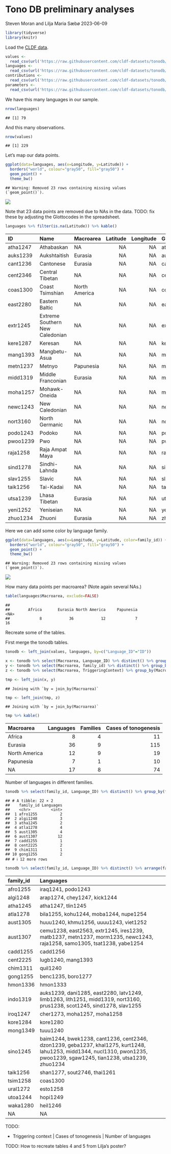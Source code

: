 Tono DB preliminary analyses
================
Steven Moran and Lilja Maria Sæbø
2023-06-09

``` r
library(tidyverse)
library(knitr)
```

Load the [CLDF data](https://github.com/cldf-datasets/tonodb/).

``` r
values <- 
  read_csv(url('https://raw.githubusercontent.com/cldf-datasets/tonodb/main/cldf/values.csv'))
languages <- 
  read_csv(url('https://raw.githubusercontent.com/cldf-datasets/tonodb/main/cldf/languages.csv'))
contributions <- 
  read_csv(url('https://raw.githubusercontent.com/cldf-datasets/tonodb/main/cldf/contributions.csv'))
parameters <- 
  read_csv(url('https://raw.githubusercontent.com/cldf-datasets/tonodb/main/cldf/parameters.csv'))
```

We have this many languages in our sample.

``` r
nrow(languages)
```

    ## [1] 79

And this many observations.

``` r
nrow(values)
```

    ## [1] 229

Let’s map our data points.

``` r
ggplot(data=languages, aes(x=Longitude, y=Latitude)) + 
  borders("world", colour="gray50", fill="gray50") + 
  geom_point() +
  theme_bw()
```

    ## Warning: Removed 23 rows containing missing values (`geom_point()`).

![](README_files/figure-gfm/unnamed-chunk-5-1.png)<!-- -->

Note that 23 data points are removed due to NAs in the data. TODO: fix
these by adjusting the Glottocodes in the spreadsheet.

``` r
languages %>% filter(is.na(Latitude)) %>% kable()
```

| ID       | Name                            | Macroarea     | Latitude | Longitude | Glottocode | ISO639P3code | family_id | parent_id | bookkeeping | level   | description | markup_description | child_family_count | child_language_count | child_dialect_count | country_ids |
|:---------|:--------------------------------|:--------------|---------:|----------:|:-----------|:-------------|:----------|:----------|:------------|:--------|:------------|:-------------------|-------------------:|---------------------:|--------------------:|:------------|
| atha1247 | Athabaskan                      | NA            |       NA |        NA | atha1247   | NA           | atha1245  | atha1246  | FALSE       | family  | NA          | NA                 |                 25 |                   44 |                  57 | NA          |
| auks1239 | Aukshtaitish                    | Eurasia       |       NA |        NA | auks1239   | NA           | indo1319  | lith1251  | FALSE       | dialect | NA          | NA                 |                  0 |                    0 |                   3 | NA          |
| cant1236 | Cantonese                       | Eurasia       |       NA |        NA | cant1236   | NA           | sino1245  | yueh1236  | FALSE       | dialect | NA          | NA                 |                  0 |                    0 |                   5 | NA          |
| cent2346 | Central Tibetan                 | NA            |       NA |        NA | cent2346   | NA           | sino1245  | late1253  | FALSE       | family  | NA          | NA                 |                  7 |                   16 |                  33 | NA          |
| coas1300 | Coast Tsimshian                 | North America |       NA |        NA | coas1300   | NA           | tsim1258  | nucl1649  | FALSE       | dialect | NA          | NA                 |                  0 |                    0 |                   0 | NA          |
| east2280 | Eastern Baltic                  | NA            |       NA |        NA | east2280   | NA           | indo1319  | balt1263  | FALSE       | family  | NA          | NA                 |                  0 |                    2 |                  12 | NA          |
| extr1245 | Extreme Southern New Caledonian | NA            |       NA |        NA | extr1245   | NA           | aust1307  | sout3313  | FALSE       | family  | NA          | NA                 |                  0 |                    2 |                   6 | NA          |
| kere1287 | Keresan                         | NA            |       NA |        NA | kere1287   | NA           | NA        | NA        | FALSE       | family  | NA          | NA                 |                  0 |                    2 |                   6 | NA          |
| mang1393 | Mangbetu-Asua                   | NA            |       NA |        NA | mang1393   | NA           | cent2225  | cent2225  | FALSE       | family  | NA          | NA                 |                  1 |                    3 |                   5 | NA          |
| metn1237 | Metnyo                          | Papunesia     |       NA |        NA | metn1237   | NA           | aust1307  | waig1244  | FALSE       | dialect | NA          | NA                 |                  0 |                    0 |                   0 | NA          |
| midd1319 | Middle Franconian               | Eurasia       |       NA |        NA | midd1319   | NA           | indo1319  | high1287  | FALSE       | family  | NA          | NA                 |                  1 |                    3 |                  25 | NA          |
| moha1257 | Mohawk-Oneida                   | NA            |       NA |        NA | moha1257   | NA           | iroq1247  | nort2947  | FALSE       | family  | NA          | NA                 |                  0 |                    2 |                   0 | NA          |
| newc1243 | New Caledonian                  | NA            |       NA |        NA | newc1243   | NA           | aust1307  | sout3173  | FALSE       | family  | NA          | NA                 |                 20 |                   33 |                  20 | NA          |
| nort3160 | North Germanic                  | NA            |       NA |        NA | nort3160   | NA           | indo1319  | nort3152  | FALSE       | family  | NA          | NA                 |                  8 |                   15 |                  71 | NA          |
| podo1243 | Podoko                          | NA            |       NA |        NA | podo1243   | NA           | afro1255  | mand1472  | FALSE       | family  | NA          | NA                 |                  0 |                    2 |                   0 | NA          |
| pwoo1239 | Pwo                             | NA            |       NA |        NA | pwoo1239   | NA           | sino1245  | peri1254  | FALSE       | family  | NA          | NA                 |                  2 |                    4 |                  10 | NA          |
| raja1258 | Raja Ampat Maya                 | NA            |       NA |        NA | raja1258   | NA           | aust1307  | maya1288  | FALSE       | family  | NA          | NA                 |                  0 |                    4 |                   3 | NA          |
| sind1278 | Sindhi-Lahnda                   | NA            |       NA |        NA | sind1278   | NA           | indo1319  | indo1324  | FALSE       | family  | NA          | NA                 |                  8 |                   18 |                  50 | NA          |
| slav1255 | Slavic                          | NA            |       NA |        NA | slav1255   | NA           | indo1319  | balt1263  | FALSE       | family  | NA          | NA                 |                 11 |                   20 |                 102 | NA          |
| taik1256 | Tai-Kadai                       | NA            |       NA |        NA | taik1256   | NA           | NA        | NA        | FALSE       | family  | NA          | NA                 |                 55 |                   95 |                  88 | NA          |
| utsa1239 | Lhasa Tibetan                   | Eurasia       |       NA |        NA | utsa1239   | NA           | sino1245  | dbus1238  | FALSE       | dialect | NA          | NA                 |                  0 |                    0 |                   0 | NA          |
| yeni1252 | Yeniseian                       | NA            |       NA |        NA | yeni1252   | NA           | NA        | NA        | FALSE       | family  | NA          | NA                 |                  3 |                    5 |                   3 | NA          |
| zhuo1234 | Zhuoni                          | Eurasia       |       NA |        NA | zhuo1234   | NA           | sino1245  | chon1285  | FALSE       | dialect | NA          | NA                 |                  0 |                    0 |                   3 | NA          |

Here we can add some color by language family.

``` r
ggplot(data=languages, aes(x=Longitude, y=Latitude, color=family_id)) + 
  borders("world", colour="gray50", fill="gray50") + 
  geom_point() +
  theme_bw()
```

    ## Warning: Removed 23 rows containing missing values (`geom_point()`).

![](README_files/figure-gfm/unnamed-chunk-7-1.png)<!-- -->

How many data points per macroarea? (Note again several NAs.)

``` r
table(languages$Macroarea, exclude=FALSE)
```

    ## 
    ##        Africa       Eurasia North America     Papunesia          <NA> 
    ##             8            36            12             7            16

Recreate some of the tables.

First merge the tonodb tables.

``` r
tonodb <- left_join(values, languages, by=c("Language_ID"="ID"))
```

``` r
x <- tonodb %>% select(Macroarea, Language_ID) %>% distinct() %>% group_by(Macroarea) %>% summarise(Languages = n())
y <- tonodb %>% select(Macroarea, family_id) %>% distinct() %>% group_by(Macroarea) %>% summarize(Families = n())
z <- tonodb %>% select(Macroarea, TriggeringContext) %>% group_by(Macroarea) %>% summarize(`Cases of tonogenesis` = n())

tmp <- left_join(x, y)
```

    ## Joining with `by = join_by(Macroarea)`

``` r
tmp <- left_join(tmp, z)
```

    ## Joining with `by = join_by(Macroarea)`

``` r
tmp %>% kable()
```

| Macroarea     | Languages | Families | Cases of tonogenesis |
|:--------------|----------:|---------:|---------------------:|
| Africa        |         8 |        4 |                   11 |
| Eurasia       |        36 |        9 |                  115 |
| North America |        12 |        9 |                   19 |
| Papunesia     |         7 |        1 |                   10 |
| NA            |        17 |        8 |                   74 |

Number of languages in different families.

``` r
tonodb %>% select(family_id, Language_ID) %>% distinct() %>% group_by(family_id) %>% summarize(Languages = n())
```

    ## # A tibble: 22 × 2
    ##    family_id Languages
    ##    <chr>         <int>
    ##  1 afro1255          2
    ##  2 algi1248          3
    ##  3 atha1245          2
    ##  4 atla1278          4
    ##  5 aust1305          4
    ##  6 aust1307         12
    ##  7 cadd1255          1
    ##  8 cent2225          2
    ##  9 chim1311          1
    ## 10 gong1255          2
    ## # ℹ 12 more rows

``` r
tonodb %>% select(family_id, Language_ID) %>% distinct() %>% arrange(family_id, Language_ID) %>% group_by(family_id) %>% summarize(Languages = str_c(Language_ID, collapse=", ")) %>% kable()
```

| family_id | Languages                                                                                                                                                                |
|:----------|:-------------------------------------------------------------------------------------------------------------------------------------------------------------------------|
| afro1255  | iraq1241, podo1243                                                                                                                                                       |
| algi1248  | arap1274, chey1247, kick1244                                                                                                                                             |
| atha1245  | atha1247, tlin1245                                                                                                                                                       |
| atla1278  | bila1255, kohu1244, moba1244, nupe1254                                                                                                                                   |
| aust1305  | huuu1240, khmu1256, uuuu1243, viet1252                                                                                                                                   |
| aust1307  | cemu1238, east2563, extr1245, ires1239, matb1237, metn1237, morm1235, newc1243, raja1258, samo1305, tsat1238, yabe1254                                                   |
| cadd1255  | cadd1256                                                                                                                                                                 |
| cent2225  | lugb1240, mang1393                                                                                                                                                       |
| chim1311  | quil1240                                                                                                                                                                 |
| gong1255  | benc1235, boro1277                                                                                                                                                       |
| hmon1336  | hmon1333                                                                                                                                                                 |
| indo1319  | auks1239, dani1285, east2280, latv1249, limb1263, lith1251, midd1319, nort3160, prus1238, scot1245, sind1278, slav1255                                                   |
| iroq1247  | cher1273, moha1257, moha1258                                                                                                                                             |
| kore1284  | kore1280                                                                                                                                                                 |
| mong1349  | tuuu1240                                                                                                                                                                 |
| sino1245  | baim1244, bwek1238, cant1236, cent2346, dzon1239, geba1237, khal1275, kurt1248, lahu1253, midd1344, nucl1310, pwon1235, pwoo1239, sgaw1245, tian1238, utsa1239, zhuo1234 |
| taik1256  | shan1277, sout2746, thai1261                                                                                                                                             |
| tsim1258  | coas1300                                                                                                                                                                 |
| ural1272  | esto1258                                                                                                                                                                 |
| utoa1244  | hopi1249                                                                                                                                                                 |
| waka1280  | heil1246                                                                                                                                                                 |
| NA        | NA                                                                                                                                                                       |

TODO:

- Triggering context \| Cases of tonogenesis \| Number of languages

TODO: How to recreate tables 4 and 5 from Lilja’s poster?
